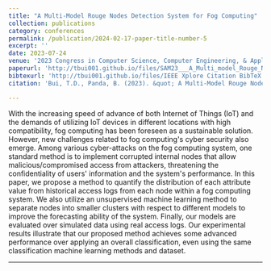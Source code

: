 ```yaml
---
title: "A Multi-Model Rouge Nodes Detection System for Fog Computing"
collection: publications
category: conferences
permalink: /publication/2024-02-17-paper-title-number-5
excerpt: ''
date: 2023-07-24
venue: '2023 Congress in Computer Science, Computer Engineering, & Applied Computing (CSCE)'
paperurl: 'http://tbui001.github.io/files/SAM23___A_Multi_model_Rouge_Nodes_Detection_System_for_Fog_Computing.pdf'
bibtexurl: 'http://tbui001.github.io/files/IEEE Xplore Citation BibTeX Download 2025.8.9.0.19.24.bib'
citation: 'Bui, T.D., Panda, B. (2023). &quot; A Multi-Model Rouge Nodes Detection System for Fog Computing3.&quot; <i>2023 Congress in Computer Science, Computer Engineering, & Applied Computing (CSCE)</i>. Las Vegas, NV, USA, 2023, pp. 2427-2434, doi: 10.1109/CSCE60160.2023.00392.'

---
```


With the increasing speed of advance of both Internet of Things (IoT) and the demands of utilizing IoT devices in different locations with high compatibility, fog computing has been foreseen as a sustainable solution. However, new challenges related to fog computing's cyber security also emerge. Among various cyber-attacks on the fog computing system, one standard method is to implement corrupted internal nodes that allow malicious/compromised access from attackers, threatening the confidentiality of users' information and the system's performance. In this paper, we propose a method to quantify the distribution of each attribute value from historical access logs from each node within a fog computing system. We also utilize an unsupervised machine learning method to separate nodes into smaller clusters with respect to different models to improve the forecasting ability of the system. Finally, our models are evaluated over simulated data using real access logs. Our experimental results illustrate that our proposed method achieves some advanced performance over applying an overall classification, even using the same classification machine learning methods and dataset.

---

